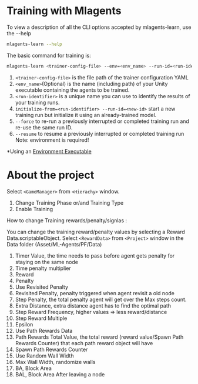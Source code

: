 # Training with Mlagents

  
To view a description of all the CLI options accepted by mlagents-learn, use the --help
```sh
mlagents-learn --help
```
The basic command for training is:
```sh
mlagents-learn <trainer-config-file> --env=<env_name> --run-id=<run-identifier>
```
1. ``<trainer-config-file>`` is the file path of the trainer configuration YAML
2. ``<env_name>``(Optional) is the name (including path) of your Unity executable containing the agents to be trained.
3. ``<run-identifier>`` is a unique name you can use to identify the results of your training runs.
4. ``initialize-from=<run-identifier> --run-id=<new-id>`` start a new training run but initialize it using an already-trained model.
5. ``--force`` to re-run a previously interrupted or completed training run and re-use the same run ID.
6. ``--resume`` to resume a previously interrupted or completed training run
Note: environment is required!

*Using an [Environment Executable](https://github.com/Unity-Technologies/ml-agents/blob/main/docs/Learning-Environment-Executable.md)


# About the project


Select ``<GameManager>`` from ``<Hierachy>`` window.
  1. Change Training Phase or/and Training Type
  2. Enable Training


How to change Training rewards/penalty/signlas :

You can change the training reward/penalty values by selecting a Reward Data.scriptableObject.
Select ``<RewardData>`` from ``<Project>`` window in the Data folder (Asset/ML-Agents/PF/Data)
  1. Timer Value, the time needs to pass before agent gets penalty for staying on the same node
  2. Time penalty multiplier
  3. Reward
  4. Penalty
  5. Use Revisited Penalty
  6. Revisited Penalty, penalty triggered when agent revisit a old node
  7. Step Penalty, the total penalty agent will get over the Max steps count.
  8. Extra Distance, extra distance agent has to find the optimal path
  9. Step Reward Frequency, higher values => less reward/distance
  10. Step Reward Multiple
  11. Epsilon
  12. Use Path Rewards Data
  13. Path Rewards Total Value, the total reward (reward value/Spawn Path Rewards Counter) that each path reward object will have
  14. Spawn Path Rewards Counter
  15. Use Random Wall Width
  16. Max Wall Width, randomize walls
  17. BA, Block Area
  18. BAL, Block Area After leaving a node
